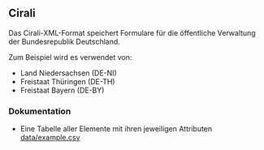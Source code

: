 ## Cirali

Das Cirali-XML-Format speichert Formulare für die öffentliche Verwaltung der Bundesrepublik Deutschland.

Zum Beispiel wird es verwendet von:
* Land Niedersachsen (DE-NI)
* Freistaat Thüringen (DE-TH)
* Freistaat Bayern (DE-BY)

### Dokumentation

* Eine Tabelle aller Elemente mit ihren jeweiligen Attributen [data/example.csv](data/example.csv)
